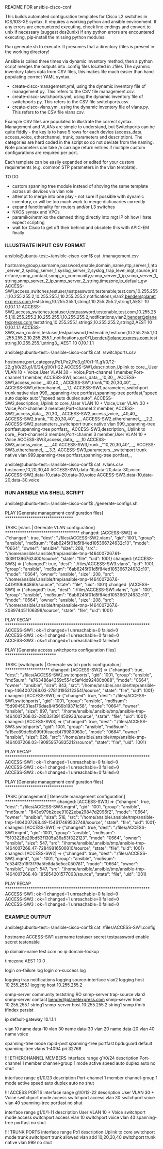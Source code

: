 README FOR ansible-cisco-conf

This builds automated configuration templates for Cisco L2 switches in IOS/IOS-XE syntax.
It requires a working python and ansible environment.
If any errors are encountered executing, check line endings and convert to unix if necessary (suggest dos2unix)
If any python errors are encountered executing, pip-install the missing python modules.

Run generate.sh to execute. 
It presumes that a directory /files is present in the working directory!

Ansible is called three times via dynamic inventory method, then a python script merges the outputs into <hostname>.config files
located in ./files
The dyanmic inventory takes data from CSV files, this makes life much easier than hand populating correct YAML syntax.

- create-cisco-management.yml, using the dynamic inventory file of management.py. This refers to the CSV file management.csv.
- create-cisco-switchports.yml, using the dynamic inventory file of switchports.py. This refers to the CSV file switchports.csv.
- create-cisco-vlans.yml, using the dynamic inventory file of vlans.py. This refers to the CSV file vlans.csv.

Example CSV files are populated to illustrate the correct syntax. Management and VLANs are simple to understand, but Switchports can be 
quite fiddly - the key is to have 5 rows for each device (access_data, access_voice, etherchannel, trunk, parameters and description). 
The categories are hard coded in the script so do not deviate from the naming.
Note parameters can take /n carriage return entries if multiple custom configurations are required per port.

Each template can be easily expanded or edited for your custom requirements (e.g. common STP parameters in the vlan template). 

TO DO
- custom spanning tree module instead of shoving the same template across all devices via vlan role
- attempt to merge into one play - not sure if possible with dynamic inventory, or will be too much work to merge dictionaries correctly
- expand functionality for routers and/or L3 switches
- NXOS syntax and VPCs
- paramiko/netmiko the damned thing directly into mgt IP oh how I hate expect scripting
- wait for Cisco to get off their behind and obsolete this with APIC-EM finally




### ILLUSTRATE INPUT CSV FORMAT
ansible@ubuntu-test:~/ansible-cisco-conf$ cat ./management.csv 

hostname,group,username,password,enable,domain_name,ntp_server_1,ntp_server_2,syslog_server_1,syslog_server_2,syslog_trap_level,mgt_source_interface,snmp_contact,snmp_ro_community,snmp_server_1_ip,snmp_server_1_string,snmp_server_2_ip,snmp_server_2_string,timezone,ip_default_gw
ACCESS-SW1,access_switches,testuser,testpassword,testenable,test.com,10.255.255.1,10.255.255.2,10.255.255.1,10.255.255.2,notifications,vlan2,bender@planetexpress.com,teststring,10.255.255.1,string1,10.255.255.2,string1,AEST 10 0,10.1.1.1
ACCESS-SW2,access_switches,testuser,testpassword,testenable,test.com,10.255.255.1,10.255.255.2,10.255.255.1,10.255.255.2,notifications,vlan2,bender@planetexpress.com,teststring,10.255.255.1,string2,10.255.255.2,string2,AEST 10 0,10.1.1.1
ACCESS-SW3,wan_routers,testuser,testpassword,testenable,test.com,10.255.255.1,10.255.255.2,10.255.255.1,,notifications,ge0/1,bender@planetexpress.com,teststring,10.255.255.1,string3,,,AEST 10 0,10.1.1.1


ansible@ubuntu-test:~/ansible-cisco-conf$ cat ./switchports.csv 

hostname,port_category,Po1,Po2,Po3,g1/0/1-11,g1/0/12-22,g1/0/23,g1/0/24,g1/0/1-22
ACCESS-SW1,description,Uplink to core,,,User VLAN 10 + Voice,User VLAN 30 + Voice,Port-channel 1 member,Port-channel 1 member,
ACCESS-SW1,access_data,,,,10,30,,,
ACCESS-SW1,access_voice,,,,40,40,,,
ACCESS-SW1,trunk,"10,20,30,40",,,,,,,
ACCESS-SW1,etherchannel,,,,,,1,1,
ACCESS-SW1,parameters,switchport trunk native vlan 999,,,spanning-tree portfast,spanning-tree portfast,"speed auto
duplex auto","speed auto
duplex auto",
ACCESS-SW2,description,,Uplink to core,,User VLAN 10 + Voice,User VLAN 30 + Voice,Port-channel 2 member,Port-channel 2 member,
ACCESS-SW2,access_data,,,,20,30,,,
ACCESS-SW2,access_voice,,,,40,40,,,
ACCESS-SW2,trunk,,"10,20,30,40",,,,,,
ACCESS-SW2,etherchannel,,,,,,2,2,
ACCESS-SW2,parameters,,switchport trunk native vlan 999,,spanning-tree portfast,spanning-tree portfast,,,
ACCESS-SW3,description,,,Uplink to core,,,Port-channel 3 member,Port-channel 3 member,User VLAN 10 + Voice
ACCESS-SW3,access_data,,,,,,,,10
ACCESS-SW3,access_voice,,,,,,,,40
ACCESS-SW3,trunk,,,"10,20,30,40",,,,,
ACCESS-SW3,etherchannel,,,,,,3,3,
ACCESS-SW3,parameters,,,switchport trunk native vlan 999,spanning-tree portfast,spanning-tree portfast,,,

ansible@ubuntu-test:~/ansible-cisco-conf$ cat ./vlans.csv 
hostname,10,20,30,40
ACCESS-SW1,data-10,data-20,data-30,voice
ACCESS-SW2,data-10,data-20,data-30,voice
ACCESS-SW3,data-10,data-20,data-30,voice




### RUN ANSIBLE VIA SHELL SCRIPT
ansible@ubuntu-test:~/ansible-cisco-conf$ ./generate-configs.sh 


PLAY [Generate management configuration files] ******************************** 


TASK: [vlans | Generate VLAN configuration] *********************************** 
changed: [ACCESS-SW2] => {"changed": true, "dest": "./files/ACCESS-SW2.vlans", "gid": 1001, "group": "ansible", "md5sum": "6ab6245f01d5f84ed105366724632c10", "mode": "0664", "owner": "ansible", "size": 208, "src": "/home/ansible/.ansible/tmp/ansible-tmp-1464007267.61-153911396762400/source", "state": "file", "uid": 1001}
changed: [ACCESS-SW3] => {"changed": true, "dest": "./files/ACCESS-SW3.vlans", "gid": 1001, "group": "ansible", "md5sum": "6ab6245f01d5f84ed105366724632c10", "mode": "0664", "owner": "ansible", "size": 208, "src": "/home/ansible/.ansible/tmp/ansible-tmp-1464007267.6-4419110684860/source", "state": "file", "uid": 1001}
changed: [ACCESS-SW1] => {"changed": true, "dest": "./files/ACCESS-SW1.vlans", "gid": 1001, "group": "ansible", "md5sum": "6ab6245f01d5f84ed105366724632c10", "mode": "0664", "owner": "ansible", "size": 208, "src": "/home/ansible/.ansible/tmp/ansible-tmp-1464007267.6-208974451106398/source", "state": "file", "uid": 1001}


PLAY RECAP ******************************************************************** 
ACCESS-SW1                 : ok=1    changed=1    unreachable=0    failed=0   
ACCESS-SW2                 : ok=1    changed=1    unreachable=0    failed=0   
ACCESS-SW3                 : ok=1    changed=1    unreachable=0    failed=0   




PLAY [Generate access switchports configuration files] ************************ 


TASK: [switchports | Generate switch ports configuration] ********************* 
changed: [ACCESS-SW2] => {"changed": true, "dest": "./files/ACCESS-SW2.switchports", "gid": 1001, "group": "ansible", "md5sum": "e763486a4359c554c5af4dd92480b088", "mode": "0664", "owner": "ansible", "size": 843, "src": "/home/ansible/.ansible/tmp/ansible-tmp-1464007268.03-278131952123541/source", "state": "file", "uid": 1001}
changed: [ACCESS-SW1] => {"changed": true, "dest": "./files/ACCESS-SW1.switchports", "gid": 1001, "group": "ansible", "md5sum": "5d9045031ea176dae84f569b19371c58", "mode": "0664", "owner": "ansible", "size": 897, "src": "/home/ansible/.ansible/tmp/ansible-tmp-1464007268.02-280331391450933/source", "state": "file", "uid": 1001}
changed: [ACCESS-SW3] => {"changed": true, "dest": "./files/ACCESS-SW3.switchports", "gid": 1001, "group": "ansible", "md5sum": "a15ec69de5b999f9feaccbf79980963e", "mode": "0664", "owner": "ansible", "size": 626, "src": "/home/ansible/.ansible/tmp/ansible-tmp-1464007268.03-190959576835212/source", "state": "file", "uid": 1001}


PLAY RECAP ******************************************************************** 
ACCESS-SW1                 : ok=1    changed=1    unreachable=0    failed=0   
ACCESS-SW2                 : ok=1    changed=1    unreachable=0    failed=0   
ACCESS-SW3                 : ok=1    changed=1    unreachable=0    failed=0   




PLAY [Generate management configuration files] ******************************** 


TASK: [management | Generate management configuration] ************************ 
changed: [ACCESS-SW3] => {"changed": true, "dest": "./files/ACCESS-SW3.mgmt", "gid": 1001, "group": "ansible", "md5sum": "843e979b2dee91022eba29847d2996f2", "mode": "0664", "owner": "ansible", "size": 516, "src": "/home/ansible/.ansible/tmp/ansible-tmp-1464007268.49-154617469532748/source", "state": "file", "uid": 1001}
changed: [ACCESS-SW1] => {"changed": true, "dest": "./files/ACCESS-SW1.mgmt", "gid": 1001, "group": "ansible", "md5sum": "5103228e29bd53f1305a36a53f322123", "mode": "0664", "owner": "ansible", "size": 547, "src": "/home/ansible/.ansible/tmp/ansible-tmp-1464007268.47-72849816500810/source", "state": "file", "uid": 1001}
changed: [ACCESS-SW2] => {"changed": true, "dest": "./files/ACCESS-SW2.mgmt", "gid": 1001, "group": "ansible", "md5sum": "c534f2b19f3f79a5fe8da5e5cc050781", "mode": "0664", "owner": "ansible", "size": 547, "src": "/home/ansible/.ansible/tmp/ansible-tmp-1464007268.48-185854201577063/source", "state": "file", "uid": 1001}


PLAY RECAP ******************************************************************** 
ACCESS-SW1                 : ok=1    changed=1    unreachable=0    failed=0   
ACCESS-SW2                 : ok=1    changed=1    unreachable=0    failed=0   
ACCESS-SW3                 : ok=1    changed=1    unreachable=0    failed=0   


### EXAMPLE OUTPUT

ansible@ubuntu-test:~/ansible-cisco-conf$ cat ./files/ACCESS-SW1.config 


hostname ACCESS-SW1
username testuser secret testpassword
enable secret testenable


ip domain-name test.com
no ip domain-lookup


timezone AEST 10 0


login on-failure log
login on-success log


logging trap notifications
logging source-interface vlan2
logging host 10.255.255.1
logging host 10.255.255.2


snmp-server community teststring RO
snmp-server trap-source vlan2
snmp-server contact bender@planetexpress.com
snmp-server host 10.255.255.1 string1
snmp-server host 10.255.255.2 string1
snmp ifmib ifindex persist


ip default-gateway 10.1.1.1


vlan 10
    name data-10
vlan 30
    name data-30
vlan 20
    name data-20
vlan 40
    name voice


spanning-tree mode rapid-pvst
spanning-tree portfast bpduguard default
spanning-tree vlans 1-4094 pri 32768


!!! ETHERCHANNEL MEMBERS
interface range g1/0/24
    description Port-channel 1 member
    channel-group 1 mode active
    speed auto
duplex auto
    no shut
    
interface range g1/0/23
    description Port-channel 1 member
    channel-group 1 mode active
    speed auto
duplex auto
    no shut
    




!!! ACCESS PORTS
interface range g1/0/12-22
    description User VLAN 30 + Voice
    switchport mode access
    switchport access vlan 30
    switchport voice vlan 40
    spanning-tree portfast
    no shut


interface range g1/0/1-11
    description User VLAN 10 + Voice
    switchport mode access
    switchport access vlan 10
    switchport voice vlan 40
    spanning-tree portfast
    no shut






!!! TRUNK PORTS
interface range Po1
    description Uplink to core
    switchport mode trunk
    switchport trunk allowed vlan add 10,20,30,40
    switchport trunk native vlan 999
    no shut
